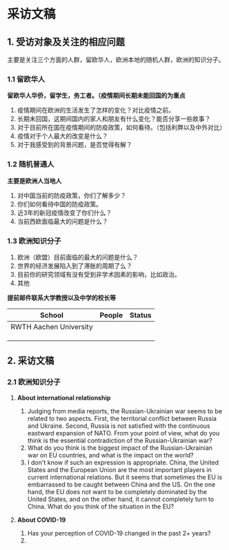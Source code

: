 # 采访文稿

## 1. 受访对象及关注的相应问题

主要是关注三个方面的人群，留欧华人，欧洲本地的随机人群，欧洲的知识分子。

### 1.1 留欧华人

**留欧华人华侨，留学生，务工者。（疫情期间长期未能回国的为重点**

1. 疫情期间在欧洲的生活发生了怎样的变化？对比疫情之前。
2. 长期未回国，这期间国内的家人和朋友有什么变化？能否分享一些故事？
3. 对于目前所在国在疫情期间的防疫政策，如何看待。（包括利弊以及中外对比）
4. 疫情对于个人最大的改变是什么？
5. 对于我感受到的背景问题，是否觉得有解？

### 1.2 随机普通人

**主要是欧洲人当地人**

1. 对中国当前的防疫政策，你们了解多少？
2. 你们如何看待中国的防疫政策。
3. 近3年的新冠疫情改变了你们什么？
4. 当前西欧面临最大的问题是什么？

### 1.3 欧洲知识分子

1. 欧洲（欧盟）目前面临的最大的问题是什么？
2. 世界的经济发展陷入到了滞胀的周期了么？
3. 目前你的研究领域有没有受到非学术因素的影响，比如政治。
4. 其他

**提前邮件联系大学教授以及中学的校长等**

| School                 | People | Status |
| ---------------------- | ------ | ------ |
| RWTH Aachen University |        |        |
|                        |        |        |
|                        |        |        |
|                        |        |        |

## 2. 采访文稿

### 2.1 欧洲知识分子

1. **About international relationship** 

   1. Judging from media reports, the Russian-Ukrainian war seems to be related to two aspects. First, the territorial conflict between Russia and Ukraine. Second, Russia is not satisfied with the continuous eastward expansion of NATO. From your point of view, what do you think is the essential contradiction of the Russian-Ukrainian war?
   2. What do you think is the biggest impact of the Russian-Ukrainian war on EU countries, and what is the impact on the world?
   3. I don't know if such an expression is appropriate. China, the United States and the European Union are the most important players in current international relations. But it seems that sometimes the EU is embarrassed to be caught between China and the US. On the one hand, the EU does not want to be completely dominated by the United States, and on the other hand, it cannot completely turn to China. What do you think of the situation in the EU?

   

2. **About COVID-19**
   1. Has your perception of COVID-19 changed in the past 2+ years?
   2. 
